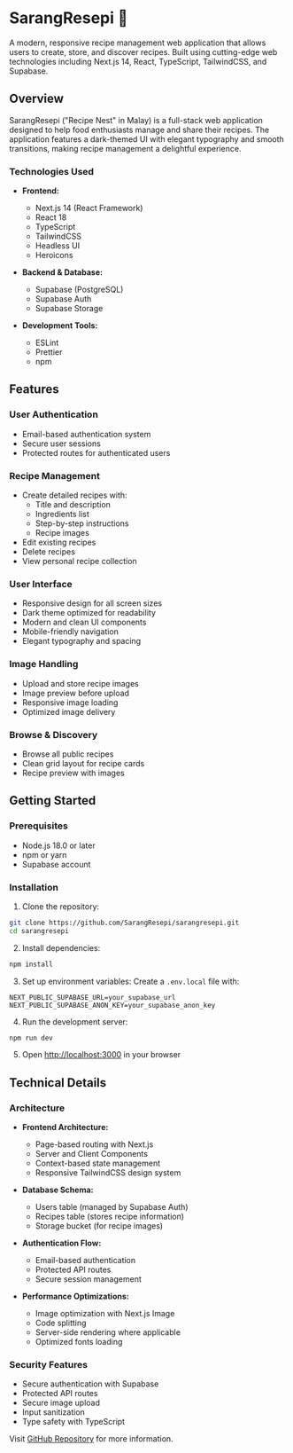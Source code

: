 # SarangResepi 🍜

A modern, responsive recipe management web application that allows users to create, store, and discover recipes. Built using cutting-edge web technologies including Next.js 14, React, TypeScript, TailwindCSS, and Supabase.

## Overview

SarangResepi ("Recipe Nest" in Malay) is a full-stack web application designed to help food enthusiasts manage and share their recipes. The application features a dark-themed UI with elegant typography and smooth transitions, making recipe management a delightful experience.

### Technologies Used

- **Frontend:**

  - Next.js 14 (React Framework)
  - React 18
  - TypeScript
  - TailwindCSS
  - Headless UI
  - Heroicons

- **Backend & Database:**

  - Supabase (PostgreSQL)
  - Supabase Auth
  - Supabase Storage

- **Development Tools:**
  - ESLint
  - Prettier
  - npm

## Features

### User Authentication

- Email-based authentication system
- Secure user sessions
- Protected routes for authenticated users

### Recipe Management

- Create detailed recipes with:
  - Title and description
  - Ingredients list
  - Step-by-step instructions
  - Recipe images
- Edit existing recipes
- Delete recipes
- View personal recipe collection

### User Interface

- Responsive design for all screen sizes
- Dark theme optimized for readability
- Modern and clean UI components
- Mobile-friendly navigation
- Elegant typography and spacing

### Image Handling

- Upload and store recipe images
- Image preview before upload
- Responsive image loading
- Optimized image delivery

### Browse & Discovery

- Browse all public recipes
- Clean grid layout for recipe cards
- Recipe preview with images

## Getting Started

### Prerequisites

- Node.js 18.0 or later
- npm or yarn
- Supabase account

### Installation

1. Clone the repository:

```bash
git clone https://github.com/SarangResepi/sarangresepi.git
cd sarangresepi
```

2. Install dependencies:

```bash
npm install
```

3. Set up environment variables:
   Create a `.env.local` file with:

```
NEXT_PUBLIC_SUPABASE_URL=your_supabase_url
NEXT_PUBLIC_SUPABASE_ANON_KEY=your_supabase_anon_key
```

4. Run the development server:

```bash
npm run dev
```

5. Open [http://localhost:3000](http://localhost:3000) in your browser

## Technical Details

### Architecture

- **Frontend Architecture:**

  - Page-based routing with Next.js
  - Server and Client Components
  - Context-based state management
  - Responsive TailwindCSS design system

- **Database Schema:**

  - Users table (managed by Supabase Auth)
  - Recipes table (stores recipe information)
  - Storage bucket (for recipe images)

- **Authentication Flow:**

  - Email-based authentication
  - Protected API routes
  - Secure session management

- **Performance Optimizations:**
  - Image optimization with Next.js Image
  - Code splitting
  - Server-side rendering where applicable
  - Optimized fonts loading

### Security Features

- Secure authentication with Supabase
- Protected API routes
- Secure image upload
- Input sanitization
- Type safety with TypeScript

Visit [GitHub Repository](https://github.com/adzlann/SarangResepi) for more information.

